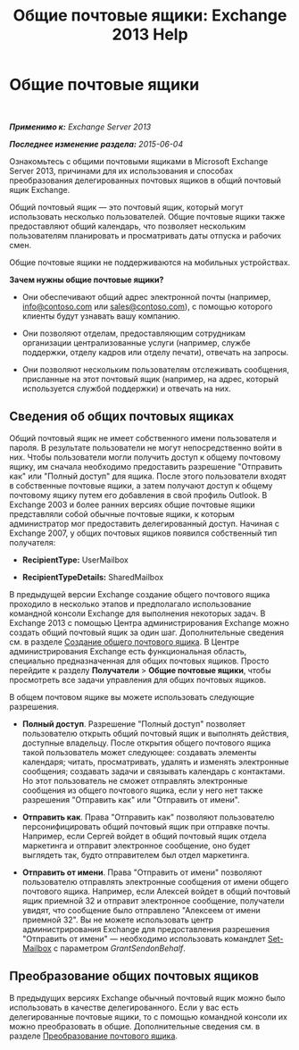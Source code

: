﻿---
title: 'Общие почтовые ящики: Exchange 2013 Help'
TOCTitle: Общие почтовые ящики
ms:assetid: 1d71c01b-e261-408e-a633-1d1c9d00032a
ms:mtpsurl: https://technet.microsoft.com/ru-ru/library/JJ150498(v=EXCHG.150)
ms:contentKeyID: 50487584
ms.date: 04/30/2018
mtps_version: v=EXCHG.150
ms.translationtype: HT
---

# Общие почтовые ящики

 

_**Применимо к:** Exchange Server 2013_

_**Последнее изменение раздела:** 2015-06-04_

Ознакомьтесь с общими почтовыми ящиками в Microsoft Exchange Server 2013, причинами для их использования и способах преобразования делегированных почтовых ящиков в общий почтовый ящик Exchange.

Общий почтовый ящик — это почтовый ящик, который могут использовать несколько пользователей. Общие почтовые ящики также предоставляют общий календарь, что позволяет нескольким пользователям планировать и просматривать даты отпуска и рабочих смен.

Общие почтовые ящики не поддерживаются на мобильных устройствах.

**Зачем нужны общие почтовые ящики?**

  - Они обеспечивают общий адрес электронной почты (например, info@contoso.com или sales@contoso.com), с помощью которого клиенты будут узнавать вашу компанию.

  - Они позволяют отделам, предоставляющим сотрудникам организации централизованные услуги (например, службе поддержки, отделу кадров или отделу печати), отвечать на запросы.

  - Они позволяют нескольким пользователям отслеживать сообщения, присланные на этот почтовый ящик (например, на адрес, который используется службой поддержки) и отвечать на них.

## Сведения об общих почтовых ящиках

Общий почтовый ящик не имеет собственного имени пользователя и пароля. В результате пользователи не могут непосредственно войти в них. Чтобы пользователи могли получить доступ к общему почтовому ящику, им сначала необходимо предоставить разрешение "Отправить как" или "Полный доступ" для ящика. После этого пользователи входят в собственные почтовые ящики, а затем получают доступ к общему почтовому ящику путем его добавления в свой профиль Outlook. В Exchange 2003 и более ранних версиях общие почтовые ящики представляли собой обычные почтовые ящики, к которым администратор мог предоставить делегированный доступ. Начиная с Exchange 2007, у общих почтовых ящиков появился собственный тип получателя:

  - **RecipientType:**  UserMailbox

  - **RecipientTypeDetails:**  SharedMailbox

В предыдущей версии Exchange создание общего почтового ящика проходило в несколько этапов и предполагало использование командной консоли Exchange для выполнения некоторых задач. В Exchange 2013 с помощью Центра администрирования Exchange можно создать общий почтовый ящик за один шаг. Дополнительные сведения см. в разделе [Создание общего почтового ящика](create-a-shared-mailbox-exchange-2013-help.md). В Центре администрирования Exchange есть функциональная область, специально предназначенная для общих почтовых ящиков. Просто перейдите к разделу **Получатели** \> **Общие почтовые ящики**, чтобы просмотреть все задачи управления для общих почтовых ящиков.

В общем почтовом ящике вы можете использовать следующие разрешения.

  - **Полный доступ**. Разрешение "Полный доступ" позволяет пользователю открыть общий почтовый ящик и выполнять действия, доступные владельцу. После открытия общего почтового ящика такой пользователь может следующее: создавать элементы календаря; читать, просматривать, удалять и изменять электронные сообщения; создавать задачи и связывать календарь с контактами. Но этот пользователь не сможет отправлять электронные сообщения из общего почтового ящика, если у него нет также разрешения "Отправить как" или "Отправить от имени".

  - **Отправить как**. Права "Отправить как" позволяют пользователю персонифицировать общий почтовый ящик при отправке почты. Например, если Сергей войдет в общий почтовый ящик отдела маркетинга и отправит электронное сообщение, оно будет выглядеть так, будто отправителем был отдел маркетинга.

  - **Отправить от имени**. Права "Отправить от имени" позволяют пользователю отправлять электронные сообщения от имени общего почтового ящика. Например, если Алексей войдет в общий почтовый ящик приемной 32 и отправит электронное сообщение, получатели увидят, что сообщение было отправлено "Алексеем от имени приемной 32". Вы не можете использовать центр администрирования Exchange для предоставления разрешения "Отправить от имени" — необходимо использовать командлет [Set-Mailbox](https://technet.microsoft.com/ru-ru/library/bb123981\(v=exchg.150\)) с параметром *GrantSendonBehalf*.

## Преобразование общих почтовых ящиков

В предыдущих версиях Exchange обычный почтовый ящик можно было использовать в качестве делегированного. Если у вас есть делегированные почтовые ящики, то с помощью командной консоли их можно преобразовать в общие. Дополнительные сведения см. в разделе [Преобразование почтового ящика](https://docs.microsoft.com/ru-ru/exchange/recipients-in-exchange-online/manage-user-mailboxes/convert-a-mailbox).

